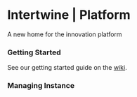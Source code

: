 # Intertwine | Platform
A new home for the innovation platform

### Getting Started

See our getting started guide on the [wiki](https://github.com/IntertwineIO/platform/wiki/Getting-Started).

### Managing Instance

